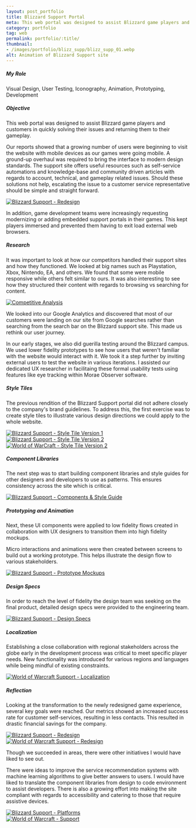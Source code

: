 ```yaml
---
layout: post_portfolio
title: Blizzard Support Portal
meta: This web portal was designed to assist Blizzard game players and customers in quickly solving their issues and returning them to their gameplay
category: portfolio
tag: web
permalink: portfolio/:title/
thumbnail: 
- /images/portfolio/blizz_supp/blizz_supp_01.webp
alt: Animation of Blizzard Support site
---
```


<section>
<h5>My Role</h5>

<p>Visual Design, User Testing, Iconography, Animation, Prototyping, Development</p>
</section>

<section>
<h5>Objective</h5>

<p>This web portal was designed to assist Blizzard game players and customers in quickly solving their issues and returning them to their gameplay.</p>

<p>Our reports showed that a growing number of users were beginning to visit the website with mobile devices as our games were going mobile. A ground-up overhaul was required to bring the interface to modern design standards. The support site offers useful resources such as self-service automations and knowledge-base and community driven articles with regards to account, technical, and gameplay related issues. Should these solutions not help, escalating the issue to a customer service representative should be simple and straight forward.</p>

<div class="lightgallery">
  <a href="/images/portfolio/blizz_supp/blizz_supp_02.jpg"><img src="/images/portfolio/blizz_supp/blizz_supp_02.jpg" alt="Blizzard Support - Redesign"></a>
</div>

<p>In addition, game development teams were increasingly requesting modernizing or adding embedded support portals in their games. This kept players immersed and prevented them having to exit load external web browsers.</p>
</section>

<section>
<h5>Research</h5>

<p>It was important to look at how our competitors handled their support sites and how they functioned. We looked at big names such as Playstation, Xbox, Nintendo, EA, and others. We found that some were mobile responsive while others felt similar to ours. It was also interesting to see how they structured their content with regards to browsing vs searching for content.</p>

<div class="lightgallery">
  <a href="/images/portfolio/blizz_supp/comp_analysis.jpg"><img src="/images/portfolio/blizz_supp/comp_analysis.jpg" alt="Competitive Analysis"></a>
</div>

<p>We looked into our Google Analytics and discovered that most of our customers were landing on our site from Google searches rather than searching from the search bar on the Blizzard support site. This made us rethink our user journey.</p>

<p>In our early stages, we also did guerilla testing around the Blizzard campus. We used lower fidelity prototypes to see how users that weren't familiar with the website would interact with it. We took it a step further by inviting external users to test the website in various iterations. I assisted our dedicated UX researcher in facilitaing these formal usability tests using features like eye tracking within Morae Observer software.</p>
</section>

<section>
<h5>Style Tiles</h5>

<p>The previous rendition of the Blizzard Support portal did not adhere closely to the company's brand guidelines. To address this, the first exercise was to create style tiles to illustrate various design directions we could apply to the whole website.</p>

<div class="lightgallery">
  <a href="/images/portfolio/blizz_supp/blizz_supp_03.jpg"><img src="/images/portfolio/blizz_supp/blizz_supp_03.jpg" alt="Blizzard Support - Style Tile Version 1"></a>
</div>
<div class="lightgallery">
  <a href="/images/portfolio/blizz_supp/blizz_supp_04.jpg"><img src="/images/portfolio/blizz_supp/blizz_supp_04.jpg" alt="Blizzard Support - Style Tile Version 2"></a>
</div>
<div class="lightgallery">
  <a href="/images/portfolio/blizz_supp/wow_supp_05.jpg"><img src="/images/portfolio/blizz_supp/wow_supp_05.jpg" alt="World of WarCraft - Style Tile Version 2"></a>
</div>
</section>

<section>
<h5>Component Libraries</h5>

<p>The next step was to start building component libraries and style guides for other designers and developers to use as patterns. This ensures consistency across the site which is critical.</p>

<div class="lightgallery">
  <a href="/images/portfolio/blizz_supp/blizz_supp_06.jpg"><img src="/images/portfolio/blizz_supp/blizz_supp_06.jpg" alt="Blizzard Support - Components & Style Guide"></a>
</div>
</section>

<section>
<h5>Prototyping and Animation</h5>

<p>Next, these UI components were applied to low fidelity flows created in collaboration with UX designers to transition them into high fidelity mockups.</p> 

<p>Micro interactions and animations were then created between screens to build out a working prototype. This helps illustrate the design flow to various stakeholders.</p>

<div class="lightgallery">
  <a href="/images/portfolio/blizz_supp/blizz_supp_07.jpg"><img src="/images/portfolio/blizz_supp/blizz_supp_07.jpg" alt="Blizzard Support - Prototype Mockups"></a>
</div>
</section>

<section>
<h5>Design Specs</h5>

<p>In order to reach the level of fidelity the design team was seeking on the final product, detailed design specs were provided to the engineering team.</p> 

<div class="lightgallery">
  <a href="/images/portfolio/blizz_supp/blizz_supp_08.jpg"><img src="/images/portfolio/blizz_supp/blizz_supp_08.jpg" alt="Blizzard Support - Design Specs"></a>
</div>
</section>

<section>
<h5>Localization</h5>

<p>Establishing a close collaboration with regional stakeholders across the globe early in the development process was critical to meet specific player needs. New functionality was introduced for various regions and languages while being mindful of existing constraints.</p>

<div class="lightgallery">
  <a href="/images/portfolio/blizz_supp/wow_supp_08.jpg"><img src="/images/portfolio/blizz_supp/wow_supp_08.jpg" alt="World of Warcraft Support - Localization"></a>
</div>
</section>

<section>
<h5>Reflection</h5>

<p>Looking at the transformation to the newly redesigned game experience, several key goals were reached. Our metrics showed an increased success rate for customer self-services, resulting in less contacts. This resulted in drastic financial savings for the company.</p>

<div class="lightgallery">
  <a href="/images/portfolio/blizz_supp/blizz_supp_09.jpg"><img src="/images/portfolio/blizz_supp/blizz_supp_09.jpg" alt="Blizzard Support - Redesign"></a>
</div>
<div class="lightgallery">
  <a href="/images/portfolio/blizz_supp/wow_supp_02.jpg"><img src="/images/portfolio/blizz_supp/wow_supp_02.jpg" alt="World of Warcraft Support - Redesign"></a>
</div>

<p>Though we succeeded in areas, there were other initiatives I would have liked to see out.</p> 

<p>There were ideas to improve the service recommendation systems with machine learning algorithms to give better answers to users. I would have liked to translate the component libraries from design to code environment to assist developers. There is also a growing effort into making the site compliant with regards to accessibility and catering to those that require assistive devices.</p>

<div class="lightgallery">
  <a href="/images/portfolio/blizz_supp/blizz_supp_10.jpg"><img src="/images/portfolio/blizz_supp/blizz_supp_10.jpg" alt="Blizzard Support - Platforms"></a>
</div>

<div class="lightgallery">
  <a href="/images/portfolio/blizz_supp/wow_supp_00.jpg"><img src="/images/portfolio/blizz_supp/wow_supp_00.jpg" alt="World of Warcraft - Support"></a>
</div>
</section>